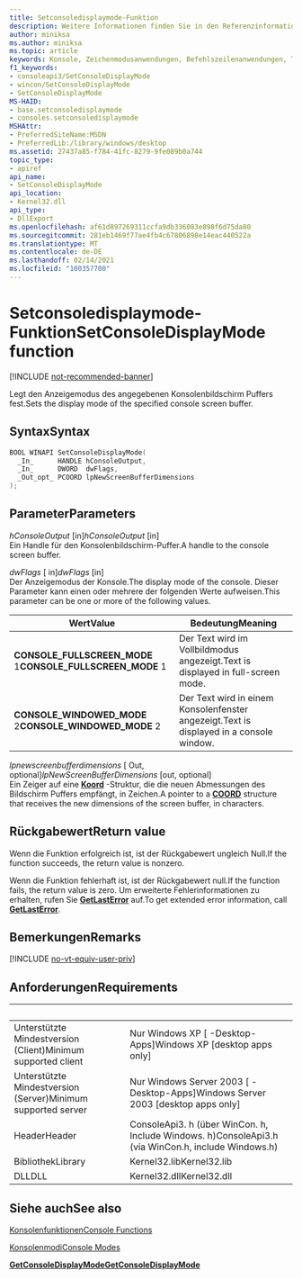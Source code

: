 ```yaml
---
title: Setconsoledisplaymode-Funktion
description: Weitere Informationen finden Sie in den Referenzinformationen zur setconsoledisplaymode-Funktion, mit der der Anzeigemodus des angegebenen Konsolenbildschirm Puffers festgelegt wird.
author: miniksa
ms.author: miniksa
ms.topic: article
keywords: Konsole, Zeichenmodusanwendungen, Befehlszeilenanwendungen, Terminalanwendungen, Konsolen-API
f1_keywords:
- consoleapi3/SetConsoleDisplayMode
- wincon/SetConsoleDisplayMode
- SetConsoleDisplayMode
MS-HAID:
- base.setconsoledisplaymode
- consoles.setconsoledisplaymode
MSHAttr:
- PreferredSiteName:MSDN
- PreferredLib:/library/windows/desktop
ms.assetid: 27437a85-f784-41fc-8279-9fe089b0a744
topic_type:
- apiref
api_name:
- SetConsoleDisplayMode
api_location:
- Kernel32.dll
api_type:
- DllExport
ms.openlocfilehash: af61d897269311ccfa9db336083e898f6d75da80
ms.sourcegitcommit: 281eb1469f77ae4fb4c67806898e14eac440522a
ms.translationtype: MT
ms.contentlocale: de-DE
ms.lasthandoff: 02/14/2021
ms.locfileid: "100357700"
---
```

# <a name="setconsoledisplaymode-function"></a><span data-ttu-id="f1818-104">Setconsoledisplaymode-Funktion</span><span class="sxs-lookup"><span data-stu-id="f1818-104">SetConsoleDisplayMode function</span></span>

[!INCLUDE [not-recommended-banner](./includes/not-recommended-banner.md)]

<span data-ttu-id="f1818-105">Legt den Anzeigemodus des angegebenen Konsolenbildschirm Puffers fest.</span><span class="sxs-lookup"><span data-stu-id="f1818-105">Sets the display mode of the specified console screen buffer.</span></span>

## <a name="syntax"></a><span data-ttu-id="f1818-106">Syntax</span><span class="sxs-lookup"><span data-stu-id="f1818-106">Syntax</span></span>

```C
BOOL WINAPI SetConsoleDisplayMode(
  _In_      HANDLE hConsoleOutput,
  _In_      DWORD  dwFlags,
  _Out_opt_ PCOORD lpNewScreenBufferDimensions
);
```

## <a name="parameters"></a><span data-ttu-id="f1818-107">Parameter</span><span class="sxs-lookup"><span data-stu-id="f1818-107">Parameters</span></span>

<span data-ttu-id="f1818-108">*hConsoleOutput* \[in\]</span><span class="sxs-lookup"><span data-stu-id="f1818-108">*hConsoleOutput* \[in\]</span></span>  
<span data-ttu-id="f1818-109">Ein Handle für den Konsolenbildschirm-Puffer.</span><span class="sxs-lookup"><span data-stu-id="f1818-109">A handle to the console screen buffer.</span></span>

<span data-ttu-id="f1818-110">*dwFlags* \[ in\]</span><span class="sxs-lookup"><span data-stu-id="f1818-110">*dwFlags* \[in\]</span></span>  
<span data-ttu-id="f1818-111">Der Anzeigemodus der Konsole.</span><span class="sxs-lookup"><span data-stu-id="f1818-111">The display mode of the console.</span></span> <span data-ttu-id="f1818-112">Dieser Parameter kann einen oder mehrere der folgenden Werte aufweisen.</span><span class="sxs-lookup"><span data-stu-id="f1818-112">This parameter can be one or more of the following values.</span></span>

| <span data-ttu-id="f1818-113">Wert</span><span class="sxs-lookup"><span data-stu-id="f1818-113">Value</span></span> | <span data-ttu-id="f1818-114">Bedeutung</span><span class="sxs-lookup"><span data-stu-id="f1818-114">Meaning</span></span> |
|-|-|
| <span data-ttu-id="f1818-115">**CONSOLE_FULLSCREEN_MODE** 1</span><span class="sxs-lookup"><span data-stu-id="f1818-115">**CONSOLE_FULLSCREEN_MODE** 1</span></span> | <span data-ttu-id="f1818-116">Der Text wird im Vollbildmodus angezeigt.</span><span class="sxs-lookup"><span data-stu-id="f1818-116">Text is displayed in full-screen mode.</span></span> |
| <span data-ttu-id="f1818-117">**CONSOLE_WINDOWED_MODE** 2</span><span class="sxs-lookup"><span data-stu-id="f1818-117">**CONSOLE_WINDOWED_MODE** 2</span></span> | <span data-ttu-id="f1818-118">Der Text wird in einem Konsolenfenster angezeigt.</span><span class="sxs-lookup"><span data-stu-id="f1818-118">Text is displayed in a console window.</span></span> |

<span data-ttu-id="f1818-119">*lpnewscreenbufferdimensions* \[ Out, optional\]</span><span class="sxs-lookup"><span data-stu-id="f1818-119">*lpNewScreenBufferDimensions* \[out, optional\]</span></span>  
<span data-ttu-id="f1818-120">Ein Zeiger auf eine [**Koord**](coord-str.md) -Struktur, die die neuen Abmessungen des Bildschirm Puffers empfängt, in Zeichen.</span><span class="sxs-lookup"><span data-stu-id="f1818-120">A pointer to a [**COORD**](coord-str.md) structure that receives the new dimensions of the screen buffer, in characters.</span></span>

## <a name="return-value"></a><span data-ttu-id="f1818-121">Rückgabewert</span><span class="sxs-lookup"><span data-stu-id="f1818-121">Return value</span></span>

<span data-ttu-id="f1818-122">Wenn die Funktion erfolgreich ist, ist der Rückgabewert ungleich Null.</span><span class="sxs-lookup"><span data-stu-id="f1818-122">If the function succeeds, the return value is nonzero.</span></span>

<span data-ttu-id="f1818-123">Wenn die Funktion fehlerhaft ist, ist der Rückgabewert null.</span><span class="sxs-lookup"><span data-stu-id="f1818-123">If the function fails, the return value is zero.</span></span> <span data-ttu-id="f1818-124">Um erweiterte Fehlerinformationen zu erhalten, rufen Sie [**GetLastError**](/windows/win32/api/errhandlingapi/nf-errhandlingapi-getlasterror) auf.</span><span class="sxs-lookup"><span data-stu-id="f1818-124">To get extended error information, call [**GetLastError**](/windows/win32/api/errhandlingapi/nf-errhandlingapi-getlasterror).</span></span>

## <a name="remarks"></a><span data-ttu-id="f1818-125">Bemerkungen</span><span class="sxs-lookup"><span data-stu-id="f1818-125">Remarks</span></span>

[!INCLUDE [no-vt-equiv-user-priv](./includes/no-vt-equiv-user-priv.md)]

## <a name="requirements"></a><span data-ttu-id="f1818-126">Anforderungen</span><span class="sxs-lookup"><span data-stu-id="f1818-126">Requirements</span></span>

| &nbsp; | &nbsp; |
|-|-|
| <span data-ttu-id="f1818-127">Unterstützte Mindestversion (Client)</span><span class="sxs-lookup"><span data-stu-id="f1818-127">Minimum supported client</span></span> | <span data-ttu-id="f1818-128">Nur Windows XP \[ -Desktop-Apps\]</span><span class="sxs-lookup"><span data-stu-id="f1818-128">Windows XP \[desktop apps only\]</span></span> |
| <span data-ttu-id="f1818-129">Unterstützte Mindestversion (Server)</span><span class="sxs-lookup"><span data-stu-id="f1818-129">Minimum supported server</span></span> | <span data-ttu-id="f1818-130">Nur Windows Server 2003 \[ -Desktop-Apps\]</span><span class="sxs-lookup"><span data-stu-id="f1818-130">Windows Server 2003 \[desktop apps only\]</span></span> |
| <span data-ttu-id="f1818-131">Header</span><span class="sxs-lookup"><span data-stu-id="f1818-131">Header</span></span> | <span data-ttu-id="f1818-132">ConsoleApi3. h (über WinCon. h, Include Windows. h)</span><span class="sxs-lookup"><span data-stu-id="f1818-132">ConsoleApi3.h (via WinCon.h, include Windows.h)</span></span> |
| <span data-ttu-id="f1818-133">Bibliothek</span><span class="sxs-lookup"><span data-stu-id="f1818-133">Library</span></span> | <span data-ttu-id="f1818-134">Kernel32.lib</span><span class="sxs-lookup"><span data-stu-id="f1818-134">Kernel32.lib</span></span> |
| <span data-ttu-id="f1818-135">DLL</span><span class="sxs-lookup"><span data-stu-id="f1818-135">DLL</span></span> | <span data-ttu-id="f1818-136">Kernel32.dll</span><span class="sxs-lookup"><span data-stu-id="f1818-136">Kernel32.dll</span></span> |

## <a name="see-also"></a><span data-ttu-id="f1818-137">Siehe auch</span><span class="sxs-lookup"><span data-stu-id="f1818-137">See also</span></span>

[<span data-ttu-id="f1818-138">Konsolenfunktionen</span><span class="sxs-lookup"><span data-stu-id="f1818-138">Console Functions</span></span>](console-functions.md)

[<span data-ttu-id="f1818-139">Konsolenmodi</span><span class="sxs-lookup"><span data-stu-id="f1818-139">Console Modes</span></span>](console-modes.md)

[<span data-ttu-id="f1818-140">**GetConsoleDisplayMode**</span><span class="sxs-lookup"><span data-stu-id="f1818-140">**GetConsoleDisplayMode**</span></span>](getconsoledisplaymode.md)